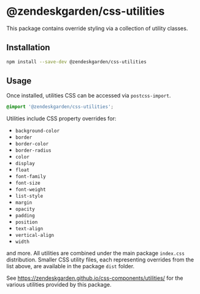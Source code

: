 # @zendeskgarden/css-utilities

This package contains override styling via a collection of utility
classes.

## Installation

```sh
npm install --save-dev @zendeskgarden/css-utilities
```

## Usage

Once installed, utilities CSS can be accessed via `postcss-import`.

```css
@import '@zendeskgarden/css-utilities';
```

Utilities include CSS property overrides for:

* `background-color`
* `border`
* `border-color`
* `border-radius`
* `color`
* `display`
* `float`
* `font-family`
* `font-size`
* `font-weight`
* `list-style`
* `margin`
* `opacity`
* `padding`
* `position`
* `text-align`
* `vertical-align`
* `width`

and more. All utilities are combined under the main package `index.css`
distribution. Smaller CSS utility files, each representing overrides
from the list above, are available in the package `dist` folder.

See https://zendeskgarden.github.io/css-components/utilities/ for the
various utilities provided by this package.
